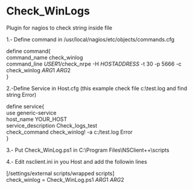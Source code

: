 # Check_WinLogs

Plugin for nagios to check string inside file

1.- Define command in /usr/local/nagios/etc/objects/commands.cfg

define command{<br/>
	command_name	check_winlog<br/>
	command_line	$USER1$/check_nrpe -H $HOSTADDRESS$ -t 30 -p 5666 -c check_winlog $ARG1$ $ARG2$ <br/>
}

2.-Define Service in Host.cfg (this example check file c:\test.log and find string Error)<br/>

define service{<br/>
	use						        generic-service<br/>
	host_name				      YOUR_HOST<br/>
	service_description		Check_logs_test<br/>
	check_command			    check_winlog! -a c:/test.log Error<br/>
}

3.- Put Check_WinLog.ps1 in C:\Program Files\NSClient++\scripts<br/>

4.- Edit nsclient.ini in you Host and add the followin lines<br/>

[/settings/external scripts/wrapped scripts]<br/>
check_winlog = Check_WinLog.ps1  $ARG1$ $ARG2$<br/>
